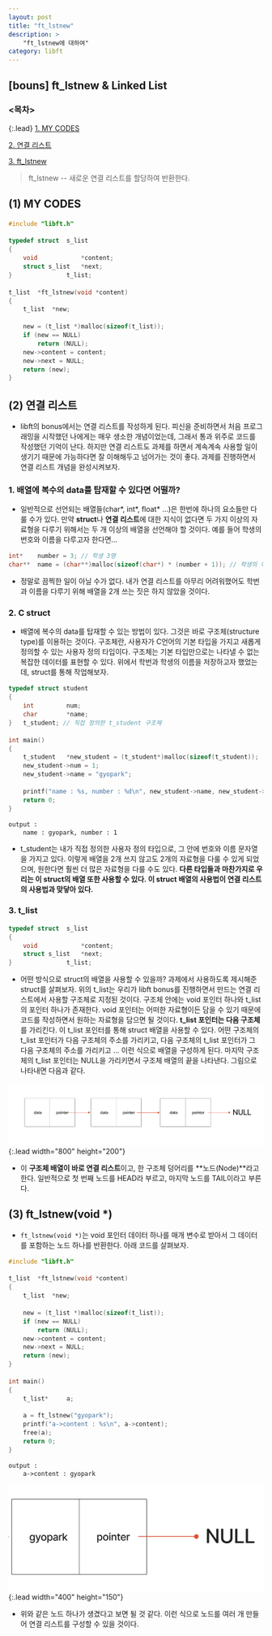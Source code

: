 ```yaml
---
layout: post
title: "ft_lstnew"
description: >
    "ft_lstnew에 대하여"
category: libft
---
```

## [bouns] ft_lstnew & Linked List

### <목차>
{:.lead}
[1. MY CODES](#1-my-codes)

[2. 연결 리스트](#2-연결-리스트)

[3. ft_lstnew](#3-ft_lstnew)


> ft_lstnew -- 새로운 연결 리스트를 할당하여 반환한다.


## (1) MY CODES
~~~c
#include "libft.h"

typedef struct	s_list
{
	void			*content;
	struct s_list	*next;
}				t_list;

t_list	*ft_lstnew(void	*content)
{
	t_list	*new;

	new = (t_list *)malloc(sizeof(t_list));
	if (new == NULL)
		return (NULL);
	new->content = content;
	new->next = NULL;
	return (new);
}
~~~

## (2) 연결 리스트
- libft의 bonus에서는 연결 리스트를 작성하게 된다. 피신을 준비하면서 처음 프로그래밍을 시작했던 나에게는 매우 생소한 개념이었는데, 그래서 통과 위주로 코드를 작성했던 기억이 난다. 하지만 연결 리스트도 과제를 하면서 계속계속 사용할 일이 생기기 때문에 가능하다면 잘 이해해두고 넘어가는 것이 좋다. 과제를 진행하면서 연결 리스트 개념을 완성시켜보자.

### 1. 배열에 복수의 data를 탑재할 수 있다면 어떨까?
- 일반적으로 선언되는 배열들(char*, int*, float* ...)은 한번에 하나의 요소들만 다룰 수가 있다. 만약 **struct**나 **연결 리스트**에 대한 지식이 없다면 두 가지 이상의 자료형을 다루기 위해서는 두 개 이상의 배열을 선언해야 할 것이다. 예를 들어 학생의 번호와 이름을 다루고자 한다면...

~~~c
int*	number = 3; // 학생 3명
char**	name = (char**)malloc(sizeof(char*) * (number + 1)); // 학생의 이름을 담을 이중 배열
~~~

- 정말로 끔찍한 일이 아닐 수가 없다. 내가 연결 리스트를 아무리 어려워했어도 학번과 이름을 다루기 위해 배열을 2개 쓰는 짓은 하지 않았을 것이다.

### 2. C struct
- 배열에 복수의 data를 탑재할 수 있는 방법이 있다. 그것은 바로 구조체(structure type)를 이용하는 것이다. 구조체란, 사용자가 C언어의 기본 타입을 가지고 새롭게 정의할 수 있는 사용자 정의 타입이다. 구조체는 기본 타입만으로는 나타낼 수 없는 복잡한 데이터를 표현할 수 있다. 위에서 학번과 학생의 이름을 저장하고자 했었는데, struct를 통해 작업해보자.

~~~c
typedef struct student
{
	int			num;
	char		*name;	
}	t_student; // 직접 정의한 t_student 구조체 

int main()
{
	t_student	*new_student = (t_student*)malloc(sizeof(t_student));
	new_student->num = 1;
	new_student->name = "gyopark";

	printf("name : %s, number : %d\n", new_student->name, new_student->num);
	return 0;
}
~~~
~~~plain
output :
	name : gyopark, number : 1
~~~

- t_student는 내가 직접 정의한 사용자 정의 타입으로, 그 안에 번호와 이름 문자열을 가지고 있다. 이렇게 배열을 2개 쓰지 않고도 2개의 자료형을 다룰 수 있게 되었으며, 원한다면 훨씬 더 많은 자료형을 다룰 수도 있다. **다른 타입들과 마찬가지로 우리는 이 struct의 배열 또한 사용할 수 있다. 이 struct 배열의 사용법이 연결 리스트의 사용법과 맞닿아 있다.**

### 3. t_list
~~~c
typedef struct	s_list
{
	void			*content;
	struct s_list	*next;
}				t_list;
~~~

- 어떤 방식으로 struct의 배열을 사용할 수 있을까? 과제에서 사용하도록 제시해준 struct를 살펴보자. 위의 t_list는 우리가 libft bonus를 진행하면서 만드는 연결 리스트에서 사용할 구조체로 지정된 것이다. 구조체 안에는 void 포인터 하나와 t_list의 포인터 하나가 존재한다. void 포인터는 어떠한 자료형이든 담을 수 있기 때문에 코드를 작성하면서 원하는 자료형을 담으면 될 것이다. **t_list 포인터는 다음 구조체**를 가리킨다. 이 t_list 포인터를 통해 struct 배열을 사용할 수 있다. 어떤 구조체의 t_list 포인터가 다음 구조체의 주소를 가리키고, 다음 구조체의 t_list 포인터가 그 다음 구조체의 주소를 가리키고 ... 이런 식으로 배열을 구성하게 된다. 마지막 구조체의 t_list 포인터는 NULL을 가리키면서 구조체 배열의 끝을 나타낸다. 그림으로 나타내면 다음과 같다.

 ![linked-list](/assets/img/libft/linked-list.png){:.lead width="800" height="200"}

- 이 **구조체 배열이 바로 연결 리스트**이고, 한 구조체 덩어리를 **노드(Node)**라고 한다. 일반적으로 첫 번째 노드를 HEAD라 부르고, 마지막 노드를 TAIL이라고 부른다.

## (3) ft_lstnew(void *)
- `ft_lstnew(void *)`는 void 포인터 데이터 하나를 매개 변수로 받아서 그 데이터를 포함하는 노드 하나를 반환한다. 아래 코드를 살펴보자.

~~~c
#include "libft.h"

t_list	*ft_lstnew(void	*content)
{
	t_list	*new;

	new = (t_list *)malloc(sizeof(t_list));
	if (new == NULL)
		return (NULL);
	new->content = content;
	new->next = NULL;
	return (new);
}

int main()
{
	t_list*		a;

	a = ft_lstnew("gyopark");
	printf("a->content : %s\n", a->content);
	free(a);
	return 0;
}
~~~
~~~plain
output :
	a->content : gyopark
~~~

 ![ex1-list](/assets/img/libft/gyopark-list.png){:.lead width="400" height="150"}

- 위와 같은 노드 하나가 생겼다고 보면 될 것 같다. 이런 식으로 노드를 여러 개 만들어 연결 리스트를 구성할 수 있을 것이다.